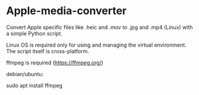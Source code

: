 # Apple-media-converter
Convert Apple specific files like .heic and .mov to .jpg and .mp4 (Linux) with a simple Python script.

Linux OS is required only for using and managing the virtual environment. The script itself is cross-platform.

ffmpeg is required (https://ffmpeg.org/)


debian/ubuntu:

sudo apt install ffmpeg
